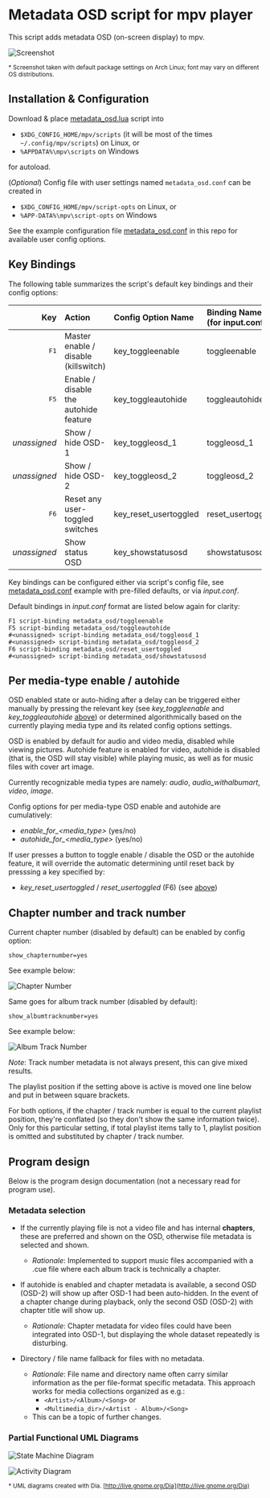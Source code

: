 # Metadata OSD script for mpv player

This script adds metadata OSD (on-screen display) to mpv.

![Screenshot](sshots/sshot_osd_1.png)

<sub>* Screenshot taken with default package settings on Arch Linux; font may vary on different OS distributions.</sub>

## Installation & Configuration

Download & place [metadata_osd.lua](scripts/metadata_osd.lua?raw=true) script into

- `$XDG_CONFIG_HOME/mpv/scripts` (it will be most of the times `~/.config/mpv/scripts`) on Linux, or
- `%APPDATA%\mpv\scripts` on Windows

for autoload.

(_Optional_) Config file with user settings named `metadata_osd.conf` can be created in

- `$XDG_CONFIG_HOME/mpv/script-opts` on Linux, or
- `%APP‐DATA%\mpv\script-opts` on Windows

See the example configuration file [metadata_osd.conf](script-opts/metadata_osd.conf?raw=true) in this repo for available user config options.

## Key Bindings

The following table summarizes the script's default key bindings and their config options:

| Key           | Action                                | Config Option Name    | Binding Name (for input.conf) |
| -------------:|:------------------------------------- |:--------------------- |:----------------------------- |
| <kbd>F1</kbd> | Master enable / disable (killswitch)  | key_toggleenable      | toggleenable                  |
| <kbd>F5</kbd> | Enable / disable the autohide feature | key_toggleautohide    | toggleautohide                |
| _unassigned_  | Show / hide OSD-1                     | key_toggleosd_1       | toggleosd_1                   |
| _unassigned_  | Show / hide OSD-2                     | key_toggleosd_2       | toggleosd_2                   |
| <kbd>F6</kbd> | Reset any user-toggled switches       | key_reset_usertoggled | reset_usertoggled             |
| _unassigned_  | Show status OSD                       | key_showstatusosd     | showstatusosd                 |

Key bindings can be configured either via script's config file, see [metadata_osd.conf](script-opts/metadata_osd.conf?raw=true) example with pre-filled defaults, or via _input.conf_.

Default bindings in _input.conf_ format are listed below again for clarity:

```
F1 script-binding metadata_osd/toggleenable
F5 script-binding metadata_osd/toggleautohide
#<unassigned> script-binding metadata_osd/toggleosd_1
#<unassigned> script-binding metadata_osd/toggleosd_2
F6 script-binding metadata_osd/reset_usertoggled
#<unassigned> script-binding metadata_osd/showstatusosd
```

## Per media-type enable / autohide

OSD enabled state or auto-hiding after a delay can be triggered either manually by pressing the relevant key (see _key_toggleenable_ and _key_toggleautohide_ [above](#key-bindings)) or determined algorithmically based on the currently playing media type and its related config options settings.

OSD is enabled by default for audio and video media, disabled while viewing pictures. Autohide feature is enabled for video, autohide is disabled (that is, the OSD will stay visible) while playing music, as well as for music files with cover art image.

Currently recognizable media types are namely: _audio_, _audio_withalbumart_, _video_, _image_.

Config options for per media-type OSD enable and autohide are cumulatively:

* _enable_for\_<media_type\>_ (yes/no)
* _autohide_for\_<media_type\>_ (yes/no)

If user presses a button to toggle enable / disable the OSD or the autohide feature, it will override the automatic determining until reset back by presssing a key specified by:

* _key_reset_usertoggled_ / _reset_usertoggled_ (F6) (see [above](#key-bindings))

## Chapter number and track number

Current chapter number (disabled by default) can be enabled by config option:

`show_chapternumber=yes`

See example below:

![Chapter Number](sshots/sshot_chapternumber.png)

Same goes for album track number (disabled by default):

`show_albumtracknumber=yes`

See example below:

![Album Track Number](sshots/sshot_albumtracknumber.png)

_Note_: Track number metadata is not always present, this can give mixed results.

The playlist position if the setting above is active is moved one line below and put in between square brackets.

For both options, if the chapter / track number is equal to the current playlist position, they're conflated (so they don't show the same information twice). Only for this particular setting, if total playlist items tally to 1, playlist position is omitted and substituted by chapter / track number.

## Program design

Below is the program design documentation (not a necessary read for program use).

### Metadata selection

- If the currently playing file is not a video file and has internal **chapters**, these are preferred and shown on the OSD, otherwise file metadata is selected and shown.
  
  - _Rationale_: Implemented to support music files accompanied with a .cue file where each album track is technically a chapter.

- If autohide is enabled and chapter metadata is available, a second OSD (OSD-2) will show up after OSD-1 had been auto-hidden. In the event of a chapter change during playback, only the second OSD (OSD-2) with chapter title will show up.
  
  - _Rationale_: Chapter metadata for video files could have been integrated into OSD-1, but displaying the whole dataset repeatedly is disturbing.

- Directory / file name fallback for files with no metadata.
  
  - _Rationale_: File name and directory name often carry similar information as the per file-format specific metadata. This approach works for media collections organized as e.g.:
    - `<Artist>/<Album>/<Song>` or
    - `<Multimedia_dir>/<Artist - Album>/<Song>`
  - This can be a topic of further changes.

### Partial Functional UML Diagrams

![State Machine Diagram](StateMachineDiagram.svg)

![Activity Diagram](ActivityDiagram.svg)

<sub>* UML diagrams created with Dia. [http://live.gnome.org/Dia](http://live.gnome.org/Dia)</sup>

